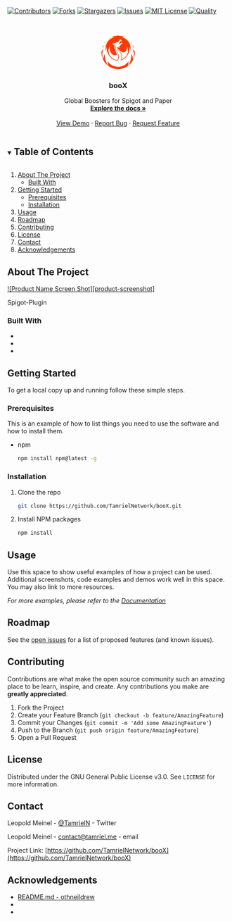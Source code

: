 <!--
*** Thanks for checking out the Best-README-Template. If you have a suggestion
*** that would make this better, please fork the repo and create a pull request
*** or simply open an issue with the tag "enhancement".
*** Thanks again! Now go create something AMAZING! :D
***
***
***
*** To avoid retyping too much info. Do a search and replace for the following:
*** github_username, repo_name, twitter_handle, email, project_title, project_description
-->



<!-- PROJECT SHIELDS -->
<!--
*** I'm using markdown "reference style" links for readability.
*** Reference links are enclosed in brackets [ ] instead of parentheses ( ).
*** See the bottom of this document for the declaration of the reference variables
*** for contributors-url, forks-url, etc. This is an optional, concise syntax you may use.
*** https://www.markdownguide.org/basic-syntax/#reference-style-links
-->
[![Contributors][contributors-shield]][contributors-url]
[![Forks][forks-shield]][forks-url]
[![Stargazers][stars-shield]][stars-url]
[![Issues][issues-shield]][issues-url]
[![MIT License][license-shield]][license-url]
[![Quality][quality-shield]][quality-url]


<!-- PROJECT LOGO -->
<br />
<p align="center">
  <a href="https://github.com/TamrielNetwork/booX">
    <img src="images/logo.png" alt="Logo" width="80" height="80">
  </a>

  <h3 align="center">booX</h3>

  <p align="center">
    Global Boosters for Spigot and Paper
    <br />
    <a href="https://github.com/TamrielNetwork/booX"><strong>Explore the docs »</strong></a>
    <br />
    <br />
    <a href="https://github.com/TamrielNetwork/booX">View Demo</a>
    ·
    <a href="https://github.com/TamrielNetwork/booX/issues">Report Bug</a>
    ·
    <a href="https://github.com/TamrielNetwork/booX/issues">Request Feature</a>
  </p>
</p>



<!-- TABLE OF CONTENTS -->
<details open="open">
  <summary><h2 style="display: inline-block">Table of Contents</h2></summary>
  <ol>
    <li>
      <a href="#about-the-project">About The Project</a>
      <ul>
        <li><a href="#built-with">Built With</a></li>
      </ul>
    </li>
    <li>
      <a href="#getting-started">Getting Started</a>
      <ul>
        <li><a href="#prerequisites">Prerequisites</a></li>
        <li><a href="#installation">Installation</a></li>
      </ul>
    </li>
    <li><a href="#usage">Usage</a></li>
    <li><a href="#roadmap">Roadmap</a></li>
    <li><a href="#contributing">Contributing</a></li>
    <li><a href="#license">License</a></li>
    <li><a href="#contact">Contact</a></li>
    <li><a href="#acknowledgements">Acknowledgements</a></li>
  </ol>
</details>



<!-- ABOUT THE PROJECT -->
## About The Project

[![Product Name Screen Shot][product-screenshot]](https://example.com)

Spigot-Plugin

### Built With

* []()
* []()
* []()



<!-- GETTING STARTED -->
## Getting Started

To get a local copy up and running follow these simple steps.

### Prerequisites

This is an example of how to list things you need to use the software and how to install them.
* npm
  ```sh
  npm install npm@latest -g
  ```

### Installation

1. Clone the repo
   ```sh
   git clone https://github.com/TamrielNetwork/booX.git
   ```
2. Install NPM packages
   ```sh
   npm install
   ```



<!-- USAGE EXAMPLES -->
## Usage

Use this space to show useful examples of how a project can be used. Additional screenshots, code examples and demos work well in this space. You may also link to more resources.

_For more examples, please refer to the [Documentation](https://example.com)_



<!-- ROADMAP -->
## Roadmap

See the [open issues](https://github.com/TamrielNetwork/booX/issues) for a list of proposed features (and known issues).



<!-- CONTRIBUTING -->
## Contributing

Contributions are what make the open source community such an amazing place to be learn, inspire, and create. Any contributions you make are **greatly appreciated**.

1. Fork the Project
2. Create your Feature Branch (`git checkout -b feature/AmazingFeature`)
3. Commit your Changes (`git commit -m 'Add some AmazingFeature'`)
4. Push to the Branch (`git push origin feature/AmazingFeature`)
5. Open a Pull Request



<!-- LICENSE -->
## License

Distributed under the GNU General Public License v3.0. See `LICENSE` for more information.



<!-- CONTACT -->
## Contact

Leopold Meinel - [@TamrielN](https://twitter.com/TamrielN) - Twitter

Leopold Meinel - [contact@tamriel.me](mailto:contact@tamriel.me) - email

Project Link: [https://github.com/TamrielNetwork/booX](https://github.com/TamrielNetwork/booX)



<!-- ACKNOWLEDGEMENTS -->
## Acknowledgements

* [README.md - othneildrew](https://github.com/othneildrew/Best-README-Template)
* []()
* []()





<!-- MARKDOWN LINKS & IMAGES -->
<!-- https://www.markdownguide.org/basic-syntax/#reference-style-links -->
[contributors-shield]: https://img.shields.io/github/contributors-anon/TamrielNetwork/booX?style=for-the-badge
[contributors-url]: https://github.com/TamrielNetwork/booX/graphs/contributors
[forks-shield]: https://img.shields.io/github/forks/TamrielNetwork/booX?label=Forks&style=for-the-badge
[forks-url]: https://github.com/TamrielNetwork/booX/network/members
[stars-shield]: https://img.shields.io/github/stars/TamrielNetwork/booX?style=for-the-badge
[stars-url]: https://github.com/TamrielNetwork/booX/stargazers
[issues-shield]: https://img.shields.io/github/issues/TamrielNetwork/booX?style=for-the-badge
[issues-url]: https://github.com/TamrielNetwork/booX/issues
[license-shield]: https://img.shields.io/github/license/TamrielNetwork/booX?style=for-the-badge
[license-url]: https://github.com/TamrielNetwork/booX/blob/main/LICENSE
[quality-shield]: https://img.shields.io/scrutinizer/quality/g/TamrielNetwork/booX?label=quality&style=for-the-badge
[quality-url]: https://scrutinizer-ci.com/g/TamrielNetwork/booX/reports/
